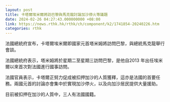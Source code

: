 ```yaml
---
layout: post
title: 卡塔爾埃米爾將訪巴黎與馬克龍討論加沙停火等議題
date: 2024-02-26 04:27:43.000000000 +08:00
link: https://news.rthk.hk/rthk/ch/component/k2/1741854-20240226.htm
categories: rthk
---
```


法國總統府宣布，卡塔爾埃米爾即國家元首塔米姆將訪問巴黎，與總統馬克龍舉行會談。

法國總統府表示，塔米姆將於星期二至星期三訪問巴黎，是他自2013 年出任埃米爾以來首次對法國進行國事訪問。

法國官員表示，卡塔爾正努力促成被扣押加沙的人質獲釋，這亦是法國的首要任務。兩國元首的討論亦會集中於實現加沙停火，以及向加沙居民提供大量援助。

目前被扣押在加沙的人質中，三人有法國國籍。
